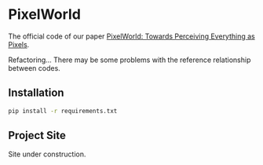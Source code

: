 # PixelWorld
The official code of our paper [PixelWorld: Towards Perceiving Everything as Pixels](https://huggingface.co/datasets/TIGER-Lab/PixelWorld).

Refactoring... There may be some problems with the reference relationship between codes.

## Installation
```bash
pip install -r requirements.txt
```

## Project Site

Site under construction.
